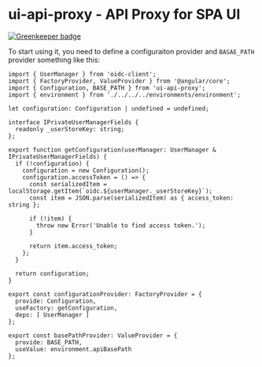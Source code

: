 # ui-api-proxy - API Proxy for SPA UI

[![Greenkeeper badge](https://badges.greenkeeper.io/apaleo/ui-api-proxy.svg)](https://greenkeeper.io/)

To start using it, you need to define a configuraiton provider and `BASAE_PATH` provider something like this:

````
import { UserManager } from 'oidc-client';
import { FactoryProvider, ValueProvider } from '@angular/core';
import { Configuration, BASE_PATH } from 'ui-api-proxy';
import { environment } from './../../../environments/environment';

let configuration: Configuration | undefined = undefined;

interface IPrivateUserManagerFields {
  readonly _userStoreKey: string;
};

export function getConfiguration(userManager: UserManager & IPrivateUserManagerFields) {
  if (!configuration) {
    configuration = new Configuration();
    configuration.accessToken = () => {
      const serializedItem = localStorage.getItem(`oidc.${userManager._userStoreKey}`);
      const item = JSON.parse(serializedItem) as { access_token: string };

      if (!item) {
        throw new Error('Unable to find access token.');
      }

      return item.access_token;
    };
  }

  return configuration;
}

export const configurationProvider: FactoryProvider = {
  provide: Configuration,
  useFactory: getConfiguration,
  deps: [ UserManager ]
};

export const basePathProvider: ValueProvider = {
  provide: BASE_PATH,
  useValue: environment.apiBasePath
};
````
